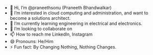 - 👋 Hi, I’m @praneethsonu (Praneeth Bhandwalkar)
- 👀 I’m interested in cloud computing and administration, and want to become a solutions architect.
- 🌱 I’m currently learning engineering in electrical and electronics.
- 💞️ I’m looking to collaborate on 
- 📫 How to reach me LinkedIn, Instagram
- 😄 Pronouns: He/Him
- ⚡ Fun fact: By Changing Nothing, Nothing Changes.

<!---
praneethsonu/praneethsonu is a ✨ special ✨ repository because its `README.md` (this file) appears on your GitHub profile.
You can click the Preview link to take a look at your changes.
--->
